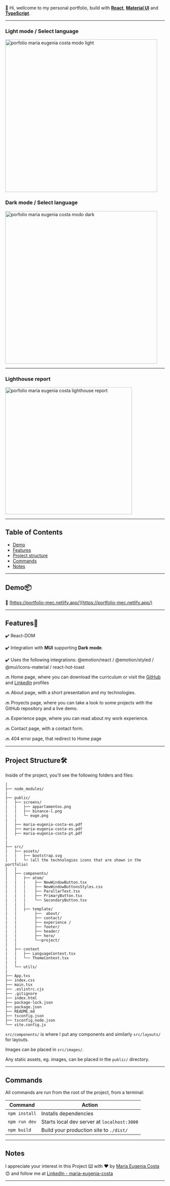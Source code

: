 💫 Hi, wellcome to my personal portfolio, build with [**React**](https://react.dev/), [**Material UI**](https://mui.com/) and [**TypeScript**](https://www.typescriptlang.org/).

---

### Light mode / Select language

<img src="https://github.com/eugenia1984/portfolio/assets/72580574/5653ace6-c89f-4e4b-89d1-b804c33caf1a" width="480" alt="porfolio maria eugenia costa modo light" />


### Dark mode /  Select language

<img src="https://github.com/eugenia1984/portfolio/assets/72580574/dbe982c8-ecff-47ee-83e8-5ff57b8fb8eb" width="480" alt="porfolio maria eugenia costa modo dark" />

---

### Lighthouse report

<img src="https://github.com/eugenia1984/portfolio/assets/72580574/f56df6f5-23d8-4595-96fe-829f7f326f2c" width="400" alt="porfolio maria eugenia costa lighthouse report" />

---

## Table of Contents

- [Demo](#demo📦)
- [Features](#features📢)
- [Project structure](#project-structure🛠️)
- [Commands](#commands)
- [Notes](#notes)

---

## Demo📦

📌 [https://portfolio-mec.netlify.app/](https://portfolio-mec.netlify.app/)

---

## Features📢

✔️ React-DOM

✔️ Integration with **MUI** supporting **Dark mode**.

✔️ Uses the following integrations: @emotion/react / @emotion/styled / @mui/icons-material /  react-hot-toast
  
🔜 Home page, where you can download the curriculum or visit the [GitHub](https://github.com/eugenia1984) and [LinkedIn](https://github.com/eugenia1984) profiles

🔜 About page, with a short presentation and my technologies.

🔜 Proyects page, where you can take a look to some projects with the GitHub repository and a live demo.

🔜 Experience page, where you can read about my work experience.

🔜 Contact page, with a contact form.

🔜 404 error page, that redirect to Home page

---

## Project Structure🛠️

Inside of the project, you'll see the following folders and files:

```
|
├── node_modules/
|
├── public/
|   ├── screens/
|   |   ├── appartamentos.png
|   |   ├── binance-l.png
|   |   └─ euge.png
|   |
│   ├── maria-eugenia-costa-en.pdf
│   ├── maria-eugenia-costa-es.pdf
│   ├── maria-eugenia-costa-pt.pdf
|  
|   
├── src/
|   ├── assets/
|   |   ├── bootstrap.svg
|   |   └─ (all the technologies icons that are shown in the portfolio)
|   |
│   ├── components/
│   │   ├── atom/
|   |   |    ├── NewWindowButton.tsx
|   |   |    ├── NewWindowButtonsStyles.css
|   |   |    ├── ParallarText.tsx
|   |   |    ├── PrimaryButton.tsx
|   |   |    └── SecondaryButton.tsx
|   |   |
│   │   ├── template/
|   |        ├──  about/
|   |        ├── contact/
|   |        ├── experience /
|   |        ├── footer/
|   |        ├── header/
|   |        ├── hero/
|   |        └──project/
|   |
|   ├── context
|   |   ├── LanguageContext.tsx
|   |   └── ThemeContext.tsx
|   |
|   └── utils/
|
├── App.txs
├── index.css
├── main.tsx
├── .eslintrc.cjs
├── .gitignore
├── index.html
├── package-lock.json
├── package.json
├── README.md
├── tsconfig.json
├── tsconfig.node.json
└── vite.config.js
```

`src/components/` is where I put any components and similarly `src/layouts/` for layouts.

Images can be placed in `src/images/`.

Any static assets, eg. images, can be placed in the `public/` directory.

---

## Commands

All commands are run from the root of the project, from a terminal:

| Command | Action |
| ------- | ------ |
| `npm install`  | Installs dependencies |
| `npm run dev`  | Starts local dev server at `localhost:3000` |
| `npm build`    | Build your production site to `./dist/`     |    

---

## Notes

I appreciate your interest in this Project ⌨️ with ❤️ by [María Eugenia Costa](https://github.com/eugenia1984) 😊 and follow me at [LinkedIn - maria-eugenia-costa](https://www.linkedin.com/in/maria-eugenia-costa/)

---
